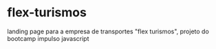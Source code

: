 # flex-turismos
landing page  para a empresa de transportes "flex turismos", projeto do bootcamp impulso javascript
